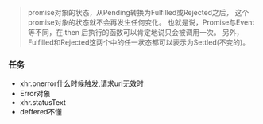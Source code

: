 > promise对象的状态，从Pending转换为Fulfilled或Rejected之后， 这个promise对象的状态就不会再发生任何变化。
也就是说，Promise与Event等不同，在.then 后执行的函数可以肯定地说只会被调用一次。
另外，Fulfilled和Rejected这两个中的任一状态都可以表示为Settled(不变的)。


### 任务
- xhr.onerror什么时候触发,请求url无效时
- Error对象
- xhr.statusText
- deffered不懂